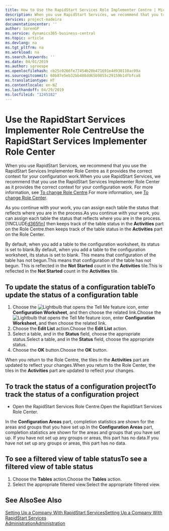 ```yaml
---
title: How to Use the RapidStart Services Role Implementer Centre | Microsoft Docs
description: When you use RapidStart Services, we recommend that you track your work and use the RapidStart Services Implementer Role Centre as it provides the correct context for your configuration work.
services: project-madeira
documentationcenter: ''
author: SorenGP
ms.service: dynamics365-business-central
ms.topic: article
ms.devlang: na
ms.tgt_pltfrm: na
ms.workload: na
ms.search.keywords: ''
ms.date: 04/01/2019
ms.author: sgroespe
ms.openlocfilehash: cb25c0266fe77454b20b471691e4d930110ac09a
ms.sourcegitcommit: 60b87e5eb32bb408dd65b9855c29159b1dfbfca8
ms.translationtype: HT
ms.contentlocale: en-NZ
ms.lasthandoff: 04/29/2019
ms.locfileid: "1245182"
---
```

# <a name="use-the-rapidstart-services-implementer-role-center"></a><span data-ttu-id="bcbc6-103">Use the RapidStart Services Implementer Role Centre</span><span class="sxs-lookup"><span data-stu-id="bcbc6-103">Use the RapidStart Services Implementer Role Center</span></span>
<span data-ttu-id="bcbc6-104">When you use RapidStart Services, we recommend that you use the RapidStart Services Implementer Role Centre as it provides the correct context for your configuration work.</span><span class="sxs-lookup"><span data-stu-id="bcbc6-104">When you use RapidStart Services, we recommend that you use the RapidStart Services Implementer Role Center as it provides the correct context for your configuration work.</span></span> <span data-ttu-id="bcbc6-105">For more information, see [To change Role Centre](ui-change-basic-settings.md#to-change-role-center).</span><span class="sxs-lookup"><span data-stu-id="bcbc6-105">For more information, see [To change Role Center](ui-change-basic-settings.md#to-change-role-center).</span></span>

<span data-ttu-id="bcbc6-106">As you continue with your work, you can assign each table the status that reflects where you are in the process.</span><span class="sxs-lookup"><span data-stu-id="bcbc6-106">As you continue with your work, you can assign each table the status that reflects where you are in the process.</span></span> [!INCLUDE[d365fin](includes/d365fin_md.md)] <span data-ttu-id="bcbc6-107">then keeps track of the table status in the **Activities** part on the Role Centre.</span><span class="sxs-lookup"><span data-stu-id="bcbc6-107">then keeps track of the table status in the **Activities** part on the Role Center.</span></span>  

<span data-ttu-id="bcbc6-108">By default, when you add a table to the configuration worksheet, its status is set to blank.</span><span class="sxs-lookup"><span data-stu-id="bcbc6-108">By default, when you add a table to the configuration worksheet, its status is set to blank.</span></span> <span data-ttu-id="bcbc6-109">This means that configuration of the table has not begun.</span><span class="sxs-lookup"><span data-stu-id="bcbc6-109">This means that configuration of the table has not begun.</span></span> <span data-ttu-id="bcbc6-110">This is reflected in the **Not Started** count in the **Activities** tile.</span><span class="sxs-lookup"><span data-stu-id="bcbc6-110">This is reflected in the **Not Started** count in the **Activities** tile.</span></span>  

## <a name="to-update-the-status-of-a-configuration-table"></a><span data-ttu-id="bcbc6-111">To update the status of a configuration table</span><span class="sxs-lookup"><span data-stu-id="bcbc6-111">To update the status of a configuration table</span></span>  
1.  <span data-ttu-id="bcbc6-112">Choose the ![Lightbulb that opens the Tell Me feature](media/ui-search/search_small.png "Tell me what you want to do") icon, enter **Configuration Worksheet**, and then choose the related link.</span><span class="sxs-lookup"><span data-stu-id="bcbc6-112">Choose the ![Lightbulb that opens the Tell Me feature](media/ui-search/search_small.png "Tell me what you want to do") icon, enter **Configuration Worksheet**, and then choose the related link.</span></span>  
2.  <span data-ttu-id="bcbc6-113">Choose the **Edit List** action.</span><span class="sxs-lookup"><span data-stu-id="bcbc6-113">Choose the **Edit List** action.</span></span>  
3.  <span data-ttu-id="bcbc6-114">Select a table, and in the **Status** field, choose the appropriate status.</span><span class="sxs-lookup"><span data-stu-id="bcbc6-114">Select a table, and in the **Status** field, choose the appropriate status.</span></span>  
4.  <span data-ttu-id="bcbc6-115">Choose the **OK** button.</span><span class="sxs-lookup"><span data-stu-id="bcbc6-115">Choose the **OK** button.</span></span>  

<span data-ttu-id="bcbc6-116">When you return to the Role Centre, the tiles in the **Activities** part are updated to reflect your changes.</span><span class="sxs-lookup"><span data-stu-id="bcbc6-116">When you return to the Role Center, the tiles in the **Activities** part are updated to reflect your changes.</span></span>  

## <a name="to-track-the-status-of-a-configuration-project"></a><span data-ttu-id="bcbc6-117">To track the status of a configuration project</span><span class="sxs-lookup"><span data-stu-id="bcbc6-117">To track the status of a configuration project</span></span>  
- <span data-ttu-id="bcbc6-118">Open the RapidStart Services Role Centre.</span><span class="sxs-lookup"><span data-stu-id="bcbc6-118">Open the RapidStart Services Role Center.</span></span>  

<span data-ttu-id="bcbc6-119">In the **Configuration Areas** part, completion statistics are shown for the areas and groups that you have set up.</span><span class="sxs-lookup"><span data-stu-id="bcbc6-119">In the **Configuration Areas** part, completion statistics are shown for the areas and groups that you have set up.</span></span> <span data-ttu-id="bcbc6-120">If you have not set up any groups or areas, this part has no data.</span><span class="sxs-lookup"><span data-stu-id="bcbc6-120">If you have not set up any groups or areas, this part has no data.</span></span>  

## <a name="to-see-a-filtered-view-of-table-status"></a><span data-ttu-id="bcbc6-121">To see a filtered view of table status</span><span class="sxs-lookup"><span data-stu-id="bcbc6-121">To see a filtered view of table status</span></span>  
1. <span data-ttu-id="bcbc6-122">Choose the **Tables** action.</span><span class="sxs-lookup"><span data-stu-id="bcbc6-122">Choose the **Tables** action.</span></span>  
2. <span data-ttu-id="bcbc6-123">Select the appropriate filtered view.</span><span class="sxs-lookup"><span data-stu-id="bcbc6-123">Select the appropriate filtered view.</span></span>  

## <a name="see-also"></a><span data-ttu-id="bcbc6-124">See Also</span><span class="sxs-lookup"><span data-stu-id="bcbc6-124">See Also</span></span>  
[<span data-ttu-id="bcbc6-125">Setting Up a Company With RapidStart Services</span><span class="sxs-lookup"><span data-stu-id="bcbc6-125">Setting Up a Company With RapidStart Services</span></span>](admin-set-up-a-company-with-rapidstart.md)  
[<span data-ttu-id="bcbc6-126">Administration</span><span class="sxs-lookup"><span data-stu-id="bcbc6-126">Administration</span></span>](admin-setup-and-administration.md)

